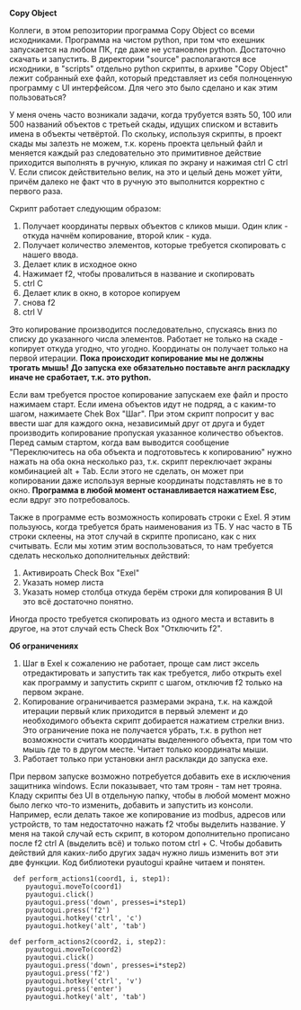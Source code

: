 **Copy Object**

Коллеги, в этом репозитории программа Copy Object со всеми исходниками.
Программа на чистом python, при том что exeшник запускается на любом ПК, где даже не установлен python.
Достаточно скачать и запустить. 
В директории "source" располагаются все исходники, в "scripts" отдельно python скрипты, в архиве "Copy Object" лежит собранный exe файл,
который представляет из себя полноценную программу с UI интерфейсом.
Для чего это было сделано и как этим пользоваться? 

У меня очень часто возникали задачи, когда трубуется взять 50, 100 или 500 названий объектов с третьей скады,
идущих списком и вставить имена в объекты четвёртой. По скольку, используя скрипты, в проект скады мы залезть не можем, 
т.к. корень проекта цельный файл и меняется каждый раз следовательно это примитивное действие приходится выполнять 
в ручную, кликая по экрану и нажимая ctrl C ctrl V. Если список действительно велик, на это и целый день может уйти,
причём далеко не факт что в ручную это выполнится корректно с первого раза.

Скрипт работает следующим образом:
1) Получает координаты первых объектов с кликов мыши. Один клик - откуда начнём копирование, второй клик - куда. 
2) Получает количество элементов, которые требуется скопировать с нашего ввода.
3) Делает клик в исходное окно
4) Нажимает f2, чтобы провалиться в название и скопировать
5) ctrl C
6) Делает клик в окно, в которое копируем
7) снова f2
8) ctrl V

Это копирование производится последовательно, спускаясь вниз по списку до указанного числа элементов.
Работает не только на скаде - копирует откуда угодно, что угодно.
Координаты он получает только на первой итерации. **Пока происходит копирование мы не должны трогать мышь!**
**До запуска exe обязательно поставьте англ раскладку иначе не сработает, т.к. это python.**

Если вам требуется простое копирование запускаем exe файл и просто нажимаем старт.
Если имена объектов идут не подряд, а с каким-то шагом, нажимаете Chek Box "Шаг".
При этом скрипт попросит у вас ввести шаг для каждого окна, независимый друг от друга и будет
производить копирование пропуская указанное количество объектов.
Перед самым стартом, когда вам выводится сообщение "Переключитесь на оба объекта и
подготовьтесь к копированию" нужно нажать на оба окна несколько раз,
т.к. скрипт переключает экраны комбинацией alt + Tab. Если этого не сделать, он может 
при копировании даже используя верные координаты подставлять не в то окно. 
**Программа в любой момент останавливается нажатием Esc**, если вдруг это потребовалось.

Также в программе есть возможность копировать строки с Exel. Я этим пользуюсь, когда требуется
брать наименования из ТБ. У нас часто в ТБ строки склеены, на этот случай в скрипте прописано, как с них считывать.
Если мы хотим этим воспользоваться, то нам требуется сделать несколько
дополнительных действий:
1) Активироать Check Box "Exel"
2) Указать номер листа
3) Указать номер столбца откуда берём строки для копирования
В UI это всё достаточно понятно.

Иногда просто требуется скопировать из одного места и вставить в другое, на этот
случай есть Check Box "Отключить f2".

**Об ограничениях**
1) Шаг в Exel к сожалению не работает, проще сам лист эксель отредактировать и запустить так как требуется,
либо открыть exel как программу и запустить скрипт с шагом, отключив f2 только на первом экране.
2) Копирование ограничивается размерами экрана, т.к. на каждой итерации первый клик приходится в первый элемент
и до необходимого объекта скрипт добирается нажатием стрелки вниз. Это ограничение пока не получается убрать, т.к.
в python нет возможности считать координаты выделенного объекта, при том что мышь где то в другом месте.
Читает только координаты мыши.
3) Работает только при установки англ расклакди до запуска exe. 

При первом запуске возможно потребуется добавить exe в исключения защитника windows. Если показывает, 
что там троян - там нет трояна.
Кладу скрипты без UI в отдельную папку, чтобы в любой момент можно было легко что-то изменить,
добавить и запустить из консоли. Например, если делать такое же копирование из modbus, адресов или устройств,
то там недостаточно нажать f2 чтобы выделить название. У меня на такой случай есть скрипт, в котором дополнительно
прописано после f2 ctrl A (выделить всё) и только потом ctrl + C. 
Чтобы добавить действий для каких-либо других задач нужно лишь изменить
вот эти две функции. Код библиотеки pyautogui крайне читаем и понятен.

```
 def perform_actions1(coord1, i, step1):
    pyautogui.moveTo(coord1)
    pyautogui.click()
    pyautogui.press('down', presses=i*step1)
    pyautogui.press('f2')
    pyautogui.hotkey('ctrl', 'c')
    pyautogui.hotkey('alt', 'tab')

def perform_actions2(coord2, i, step2):
    pyautogui.moveTo(coord2)
    pyautogui.click()
    pyautogui.press('down', presses=i*step2)
    pyautogui.press('f2')
    pyautogui.hotkey('ctrl', 'v')
    pyautogui.press('enter')
    pyautogui.hotkey('alt', 'tab')   
```


